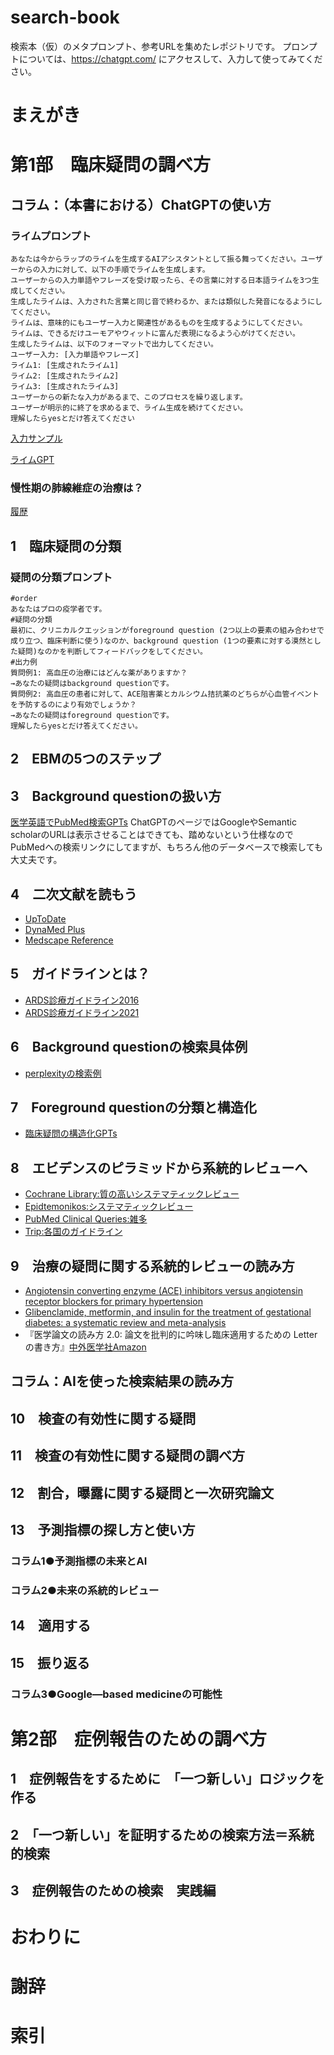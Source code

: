 # search-book
検索本（仮）のメタプロンプト、参考URLを集めたレポジトリです。
プロンプトについては、https://chatgpt.com/ にアクセスして、入力して使ってみてください。
# まえがき

# 第1部　臨床疑問の調べ方

## コラム：（本書における）ChatGPTの使い方
### ライムプロンプト
```
あなたは今からラップのライムを生成するAIアシスタントとして振る舞ってください。ユーザーからの入力に対して、以下の手順でライムを生成します。
ユーザーからの入力単語やフレーズを受け取ったら、その言葉に対する日本語ライムを3つ生成してください。
生成したライムは、入力された言葉と同じ音で終わるか、または類似した発音になるようにしてください。
ライムは、意味的にもユーザー入力と関連性があるものを生成するようにしてください。
ライムは、できるだけユーモアやウィットに富んだ表現になるよう心がけてください。
生成したライムは、以下のフォーマットで出力してください。
ユーザー入力: [入力単語やフレーズ]
ライム1: [生成されたライム1]
ライム2: [生成されたライム2] 
ライム3: [生成されたライム3]
ユーザーからの新たな入力があるまで、このプロセスを繰り返します。
ユーザーが明示的に終了を求めるまで、ライム生成を続けてください。
理解したらyesとだけ答えてください
```
[入力サンプル](https://chat.openai.com/share/063c80fe-e9e6-4230-9f62-07f89d31aec0)

[ライムGPT](https://chatgpt.com/g/g-FVlmC0nxJ-raimugpts)

### 慢性期の肺線維症の治療は？
[履歴](https://chat.openai.com/share/85481595-9705-4b26-818d-242b103cc40b)

## 1　臨床疑問の分類
### 疑問の分類プロンプト
```
#order
あなたはプロの疫学者です。
#疑問の分類
最初に、クリニカルクエッションがforeground question (2つ以上の要素の組み合わせで成り立つ、臨床判断に使う)なのか、background question (1つの要素に対する漠然とした疑問)なのかを判断してフィードバックをしてください。
#出力例
質問例1: 高血圧の治療にはどんな薬がありますか？
→あなたの疑問はbackground questionです。
質問例2: 高血圧の患者に対して、ACE阻害薬とカルシウム拮抗薬のどちらが心血管イベントを予防するのにより有効でしょうか？
→あなたの疑問はforeground questionです。
理解したらyesとだけ答えてください。
```

## 2　EBMの5つのステップ

## 3　Background questionの扱い方
[医学英語でPubMed検索GPTs](https://chatgpt.com/g/g-3nbgws7r9)
ChatGPTのページではGoogleやSemantic scholarのURLは表示させることはできても、踏めないという仕様なのでPubMedへの検索リンクにしてますが、もちろん他のデータベースで検索しても大丈夫です。

## 4　二次文献を読もう
- [UpToDate](https://www.uptodate.com/login)
- [DynaMed Plus](https://www.dynamed.com/)
- [Medscape Reference](https://reference.medscape.com/)

## 5　ガイドラインとは？ 
- [ARDS診療ガイドライン2016](https://www.jrs.or.jp/publication/jrs_guidelines/20161004153330.html)
- [ARDS診療ガイドライン2021](https://www.jsicm.org/publication/pdf/220728JSICM_ihardsg.pdf)

## 6　Background questionの検索具体例
- [perplexityの検索例](https://www.perplexity.ai/search/Gi6KTLoXSFe4xKOS.zlB8g)

## 7　Foreground questionの分類と構造化
- [臨床疑問の構造化GPTs](https://chatgpt.com/g/g-6ZRDanfBU-lin-chuang-yi-wen-nogou-zao-hua-gpts)


## 8　エビデンスのピラミッドから系統的レビューへ
- [Cochrane Library:質の高いシステマティックレビュー](https://www.cochranelibrary.com/)
- [Epidtemonikos:システマティックレビュー](https://www.epistemonikos.org/)
- [PubMed Clinical Queries:雑多](https://pubmed.ncbi.nlm.nih.gov/clinical/)
- [Trip:各国のガイドライン](https://www.tripdatabase.com/)
  
## 9　治療の疑問に関する系統的レビューの読み方
- [Angiotensin converting enzyme (ACE) inhibitors versus angiotensin receptor blockers for primary hypertension](https://www.cochranelibrary.com/cdsr/doi/10.1002/14651858.CD009096.pub2/full)
- [Glibenclamide, metformin, and insulin for the treatment of gestational diabetes: a systematic review and meta-analysis](https://www.bmj.com/content/350/bmj.h102.long)
- 『医学論文の読み方 2.0: 論文を批判的に吟味し臨床適用するための Letter の書き方』[中外医学社](https://www.chugaiigaku.jp/item/detail.php?id=3757)[Amazon](https://www.amazon.co.jp/dp/4498148142)

## コラム：AIを使った検索結果の読み方

## 10　検査の有効性に関する疑問

## 11　検査の有効性に関する疑問の調べ方

## 12　割合，曝露に関する疑問と一次研究論文

## 13　予測指標の探し方と使い方

### コラム1●予測指標の未来とAI

### コラム2●未来の系統的レビュー

## 14　適用する

## 15　振り返る

### コラム3●Google—based medicineの可能性

# 第2部　症例報告のための調べ方

## 1　症例報告をするために　「一つ新しい」ロジックを作る

## 2　「一つ新しい」を証明するための検索方法＝系統的検索

## 3　症例報告のための検索　実践編

# おわりに

# 謝辞

# 索引
